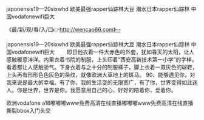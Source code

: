 japonensis19—20sixwhd
欧美最强rapper仙踪林大豆
潮水日本rapper仙踪林
中国vodafonewifi巨大


《最/新/观/看/入/口👉http://wencao66.com》--

japonensis19—20sixwhd
欧美最强rapper仙踪林大豆
潮水日本rapper仙踪林
中国vodafonewifi巨大
　　即日他衣着一件大赤色的外套，犹如春天的太阳，让人感触暖意洋洋。内里衣着书院的制服，上头印着“西安高新技术第一小学”的字样，看着都让人感触骄气。下身衣着与之十分的制服裤子，脚上衣着一双灰色的球鞋，上头再有形形色色灰色的条纹，就像欧洲大草地上的斑马。
		90、能够遇见你，对我来说是最大的幸福。有了你，我的生活变的无限宽广，有了你，世界变得如此迷人。你是世界，世界是你。我愿意用自己的心，好好的陪着你，爱着你。





欧洲vodafone a18嘟嘟嘟www免费高清在线直播嘟嘟嘟www免费高清在线直播撕裂bbox入门头交
